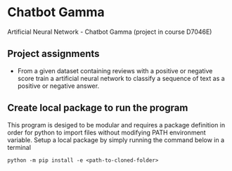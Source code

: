 # Chatbot Gamma
Artificial Neural Network - Chatbot Gamma (project in course D7046E)

## Project assignments
- From a given dataset containing reviews with a positive or negative score train a artificial neural network to classify a sequence of text as a positive or negative answer.

## Create local package to run the program
This program is desiged to be modular and requires a package definition in order for python to import files without modifying PATH environment variable. Setup a local package by simply running the command below in a terminal
```
python -m pip install -e <path-to-cloned-folder>
```